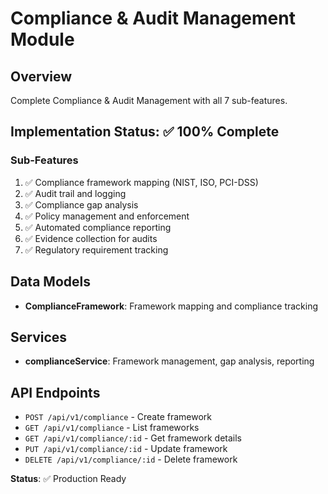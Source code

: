 # Compliance & Audit Management Module

## Overview
Complete Compliance & Audit Management with all 7 sub-features.

## Implementation Status: ✅ 100% Complete

### Sub-Features
1. ✅ Compliance framework mapping (NIST, ISO, PCI-DSS)
2. ✅ Audit trail and logging
3. ✅ Compliance gap analysis
4. ✅ Policy management and enforcement
5. ✅ Automated compliance reporting
6. ✅ Evidence collection for audits
7. ✅ Regulatory requirement tracking

## Data Models
- **ComplianceFramework**: Framework mapping and compliance tracking

## Services
- **complianceService**: Framework management, gap analysis, reporting

## API Endpoints
- `POST /api/v1/compliance` - Create framework
- `GET /api/v1/compliance` - List frameworks
- `GET /api/v1/compliance/:id` - Get framework details
- `PUT /api/v1/compliance/:id` - Update framework
- `DELETE /api/v1/compliance/:id` - Delete framework

**Status**: ✅ Production Ready
